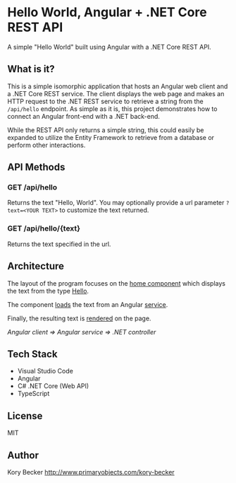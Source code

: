 Hello World, Angular + .NET Core REST API
=========================================

A simple "Hello World" built using Angular with a .NET Core REST API.

## What is it?

This is a simple isomorphic application that hosts an Angular web client and a .NET Core REST service. The client displays the web page and makes an HTTP request to the .NET REST service to retrieve a string from the `/api/hello` endpoint. As simple as it is, this project demonstrates how to connect an Angular front-end with a .NET back-end.

While the REST API only returns a simple string, this could easily be expanded to utilize the Entity Framework to retrieve from a database or perform other interactions.

## API Methods

### GET /api/hello

Returns the text "Hello, World". You may optionally provide a url parameter `?text=<YOUR TEXT>` to customize the text returned.

### GET /api/hello/{text}

Returns the text specified in the url.

## Architecture

The layout of the program focuses on the [home component](https://github.com/primaryobjects/hello-angular/blob/main/client/src/app/home/home.component.html) which displays the text from the type [Hello](https://github.com/primaryobjects/hello-angular/blob/main/client/src/app/hello.ts).

The component [loads](https://github.com/primaryobjects/hello-angular/blob/main/client/src/app/home/home.component.ts#L17) the text from an Angular [service](https://github.com/primaryobjects/hello-angular/blob/main/client/src/app/hello.service.ts#L14).

Finally, the resulting text is [rendered](https://github.com/primaryobjects/hello-angular/blob/main/client/src/app/home/home.component.html#L2) on the page.

*Angular client => Angular service => .NET controller*

## Tech Stack

- Visual Studio Code
- Angular
- C# .NET Core (Web API)
- TypeScript

## License

MIT

## Author

Kory Becker http://www.primaryobjects.com/kory-becker